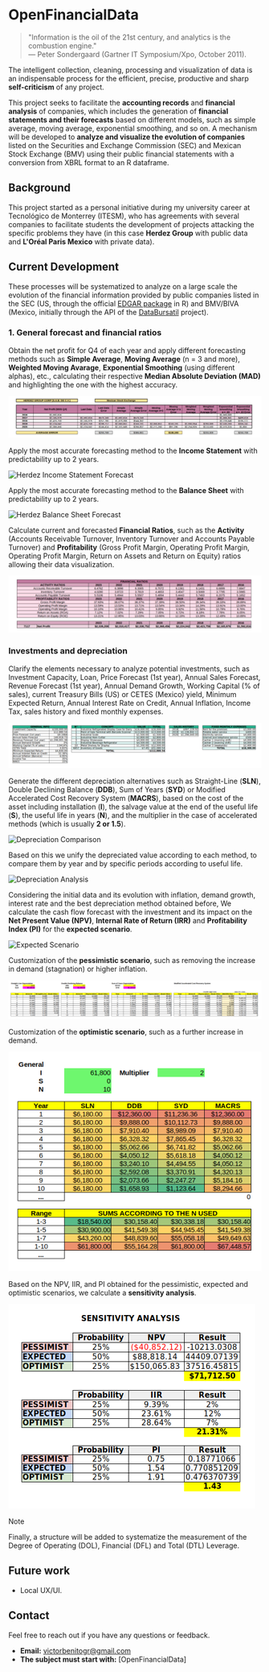 # OpenFinancialData

> "Information is the oil of the 21st century, and analytics is the combustion engine."  
> — Peter Sondergaard (Gartner IT Symposium/Xpo, October 2011).

The intelligent collection, cleaning, processing and visualization of data is an indispensable process for the efficient, precise, productive and sharp **self-criticism** of any project. 

This project seeks to facilitate the **accounting records** and **financial analysis** of companies, which includes the generation of **financial statements and their forecasts** based on different models, such as simple average, moving average, exponential smoothing, and so on. A mechanism will be developed to **analyze and visualize the evolution of companies** listed on the Securities and Exchange Commission (SEC) and Mexican Stock Exchange (BMV) using their public financial statements with a conversion from XBRL format to an R dataframe.

## Background
This project started as a personal initiative during my university career at Tecnológico de Monterrey (ITESM), who has agreements with several companies to facilitate students the development of projects attacking the specific problems they have (in this case **Herdez Group** with public data and **L'Oréal Paris Mexico** with private data).


## Current Development
These processes will be systematized to analyze on a large scale the evolution of the financial information provided by public companies listed in the SEC (US, through the official [EDGAR package](https://www.sec.gov/edgar/sec-api-documentation) in R) and BMV/BIVA (Mexico, initially through the API of the [DataBursatil](https://databursatil.com/docs.html) project).

### 1. General forecast and financial ratios
Obtain the net profit for Q4 of each year and apply different forecasting methods such as **Simple Average**, **Moving Average** (n = 3 and more), **Weighted Moving Avarage**, **Exponential Smoothing** (using different alphas), etc., calculating their respective **Median Absolute Deviation (MAD)** and highlighting the one with the highest accuracy.

![Herdez Forecast](./assets/HerdezAnalysis1.png "Herdez Forecast")

Apply the most accurate forecasting method to the **Income Statement** with predictability up to 2 years.

![Herdez Income Statement Forecast](./assets/HerdezAnalysis2.png "Herdez Income Statement Forecast")

Apply the most accurate forecasting method to the **Balance Sheet** with predictability up to 2 years.

![Herdez Balance Sheet Forecast](./assets/HerdezAnalysis3.png "Herdez Balance Sheet Forecast")

Calculate current and forecasted **Financial Ratios**, such as the **Activity** (Accounts Receivable Turnover, Inventory Turnover and Accounts Payable Turnover) and **Profitability** (Gross Profit Margin, Operating Profit Margin, Operating Profit Margin, Return on Assets and Return on Equity) ratios allowing their data visualization.

![Herdez Financial Ratios](./assets/HerdezAnalysis4.png "Herdez Financial Ratios")


### Investments and depreciation

Clarify the elements necessary to analyze potential investments, such as Investment Capacity, Loan, Price Forecast (1st year), Annual Sales Forecast, Revenue Forecast (1st year), Annual Demand Growth, Working Capital (% of sales), current Treasury Bills (US) or CETES (Mexico) yield, Minimum Expected Return, Annual Interest Rate on Credit, Annual Inflation, Income Tax, sales history and fixed monthly expenses.

![General Info](./assets/DepreciationAnalysis1.png "General Info")

Generate the different depreciation alternatives such as Straight-Line (**SLN**), Double Declining Balance (**DDB**), Sum of Years (**SYD**) or Modified Accelerated Cost Recovery System (**MACRS**), based on the cost of the asset including installation (**I**), the salvage value at the end of the useful life (**S**), the useful life in years (**N**), and the multiplier in the case of accelerated methods (which is usually **2 or 1.5**).

![Depreciation Comparison](./assets/DepreciationAnalysis2.png "Depreciation Comparison")

Based on this we unify the depreciated value according to each method, to compare them by year and by specific periods according to useful life.

![Depreciation Analysis](./assets/DepreciationAnalysis3.png "Depreciation Analysis")

Considering the initial data and its evolution with inflation, demand growth, interest rate and the best depreciation method obtained before, We calculate the cash flow forecast with the investment and its impact on the **Net Present Value (NPV)**, **Internal Rate of Return (IRR)** and **Profitability Index (PI)** for the **expected scenario**.

![Expected Scenario](./assets/DepreciationAnalysis4.png "Expected Scenario")

Customization of the **pessimistic scenario**, such as removing the increase in demand (stagnation) or higher inflation.

![Pessimistic Scenario](./assets/DepreciationAnalysis5.png "Pessimistic Scenario")

Customization of the **optimistic scenario**, such as a further increase in demand.

![Optimistic Scenario](./assets/DepreciationAnalysis6.png "Optimistic Scenario")

Based on the NPV, IIR, and PI obtained for the pessimistic, expected and optimistic scenarios, we calculate a **sensitivity analysis**.

![Sensitivity Analysis](./assets/DepreciationAnalysis7.png "Sensitivity Analysis")

> [!NOTE]
> Finally, a structure will be added to systematize the measurement of the Degree of Operating (DOL), Financial (DFL) and Total (DTL) Leverage.

## Future work

- Local UX/UI.


## Contact

Feel free to reach out if you have any questions or feedback.

- **Email:** victorbenitogr@gmail.com
- **The subject must start with:**  [OpenFinancialData]